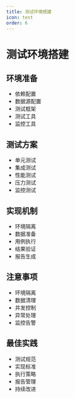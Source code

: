 ```yaml
---
title: 测试环境搭建
icon: test
order: 6
---
```


# 测试环境搭建

## 环境准备
- 依赖配置
- 数据源配置
- 测试框架
- 测试工具
- 监控工具

## 测试方案
- 单元测试
- 集成测试
- 性能测试
- 压力测试
- 监控测试

## 实现机制
- 环境隔离
- 数据准备
- 用例执行
- 结果验证
- 报告生成

## 注意事项
- 环境隔离
- 数据清理
- 并发控制
- 异常处理
- 监控告警

## 最佳实践
- 测试规范
- 实现标准
- 执行策略
- 报告管理
- 持续改进
